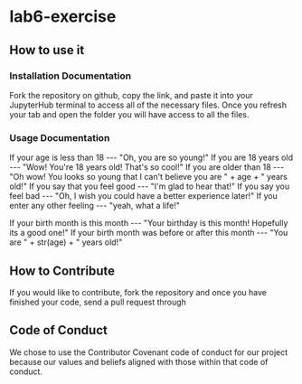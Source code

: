 # lab6-exercise



## How to use it
### Installation Documentation
Fork the repository on github, copy the link, and paste it into your JupyterHub terminal to access all of the necessary files. Once you refresh your tab and open the folder you will have access to all the files.

### Usage Documentation
If your age is less than 18     --- "Oh, you are so young!"
If you are 18 years old         --- "Wow! You're 18 years old! That's so cool!"
If you are older than 18        --- "Oh wow! You looks so young that I can't believe you are " + age + " years old!"
If you say that you feel good   --- "I'm glad to hear that!"
If you say you feel bad         --- "Oh, I wish you could have a better experience later!"
If you enter any other feeling  --- "yeah, what a life!"

If your birth month is this month                   --- "Your birthday is this month! Hopefully its a good one!"
If your birth month was before or after this month  --- "You are " + str(age) + " years old!"

## How to Contribute
If you would like to contribute, fork the repository and once you have finished your code, send a pull request through 

## Code of Conduct
We chose to use the Contributor Covenant code of conduct for our project because our values and beliefs aligned with those within that code of conduct.

